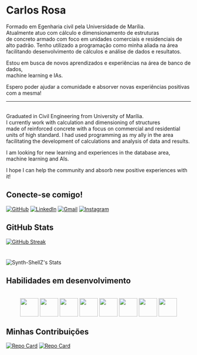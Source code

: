 
# Carlos Rosa

Formado em Egenharia civil pela Universidade de Marília. \
Atualmente atuo com cálculo e dimensionamento de estruturas \
de concreto armado com foco em unidades comerciais e residenciais de \
alto padrão. Tenho utilizado a programação como minha aliada na área \
facilitando desenvolvimento de cálculos e análise de dados e resultatos. 

Estou em busca de novos aprendizados e experiências na área de banco de dados, \
machine learning e IAs.

Espero poder ajudar a comunidade e absorver novas experiências positivas com a mesma!


----------------------------------------------------------------------------
\
Graduated in Civil Engineering from University of Marília. \
I currently work with calculation and dimensioning of structures \
made of reinforced concrete with a focus on commercial and residential \
units of high standard. I had used programming as my ally in the area \
facilitating the development of calculations and analysis of data and results.

I am looking for new learning and experiences in the database area, \
machine learning and AIs.

I hope I can help the community and absorb new positive experiences with it!


## Conecte-se comigo!

[![GitHub](https://img.shields.io/badge/GitHub-000?style=for-the-badge&logo=GitHub&logoColor=0E76A8)](https://github.com/Synth-ShellZ)
[![LinkedIn](https://img.shields.io/badge/LinkedIn-000?style=for-the-badge&logo=linkedin&logoColor=0E76A8)](www.linkedin.com/in/carlos-eduardo-rosa-6b6a5b280)
[![Gmail](https://img.shields.io/badge/Gmail-333333?style=for-the-badge&logo=gmail&logoColor=red)](mailto:crengenharia360@gmail.com)
[![Instagram](https://img.shields.io/badge/-Instagram-%23E4405F?style=for-the-badge&logo=instagram&logoColor=black)](https://www.instagram.com/eeduardorosa/)


## GitHub Stats
[![GitHub Streak](https://streak-stats.demolab.com?user=Synth-ShellZ&theme=synthwave&hide_border=true&date_format=M%20j%5B%2C%20Y%5D&mode=weekly&card_width=450)](https://git.io/streak-stats)

#
![Synth-ShellZ's Stats](https://github-readme-stats.vercel.app/api?username=Synth-ShellZ&theme=synthwave&show_icons=true&hide_border=true&count_private=true)

## Habilidades em desenvolvimento
<div style="display: inline_block" align="center"><br> 
<link rel="display: inline_block" align="center" type='text/css' href="https://cdn.jsdelivr.net/gh/devicons/devicon@latest/devicon.min.css" />
  <i class="devicon-python-plain colored"></i>
        <img align="center" height="50" widht="60" src="https://cdn.jsdelivr.net/gh/devicons/devicon@latest/icons/python/python-original.svg" />
  <i class="devicon-pandas-plain colored"></i>
        <img align="center" height="50" widht="60" src="https://cdn.jsdelivr.net/gh/devicons/devicon@latest/icons/pandas/pandas-original-wordmark.svg" />
  <i class="devicon-postgresql-plain colored"></i>
        <img align="center" height="50" widht="60" src="https://cdn.jsdelivr.net/gh/devicons/devicon@latest/icons/postgresql/postgresql-original.svg" />
  <i class="devicon-mysql-original colored"></i>
        <img align="center" height="50" widht="60" src="https://cdn.jsdelivr.net/gh/devicons/devicon@latest/icons/mysql/mysql-original-wordmark.svg" />
  <i class="devicon-flask-original colored"></i>
        <img align="center" height="50" widht="60" src="https://cdn.jsdelivr.net/gh/devicons/devicon@latest/icons/flask/flask-original.svg" />
  <i class="devicon-django-plain colored"></i>
        <img align="center" height="50" widht="60" src="https://cdn.jsdelivr.net/gh/devicons/devicon@latest/icons/django/django-plain.svg" />
  <i class="devicon-matplotlib-plain colored"></i>
        <img align="center" height="50" widht="60" src="https://cdn.jsdelivr.net/gh/devicons/devicon@latest/icons/matplotlib/matplotlib-original.svg" />
  <i class="devicon-numpy-plain colored"></i>
        <img align="center" height="50" widht="60" src="https://cdn.jsdelivr.net/gh/devicons/devicon@latest/icons/numpy/numpy-original.svg" />
</div>


## Minhas Contribuições

[![Repo Card](https://github-readme-stats.vercel.app/api/pin/?username=Synth-ShellZ&repo=dio-lab-open-source&bg_color=000&border_color=30A3DC&show_icons=true&icon_color=30A3DC&title_color=E94D5F&text_color=FFF)](https://github.com/Synth-ShellZ/dio-lab-open-source)
[![Repo Card](https://github-readme-stats.vercel.app/api/pin/?username=Synth-ShellZ&repo=ebook-Cybernetic-Python-Phantom-of-NeuroCoders-in-Machine-Learning&bg_color=000&border_color=30A3DC&show_icons=true&icon_color=30A3DC&title_color=E94D5F&text_color=FFF)](https://github.com/Synth-ShellZ/ebook-Cybernetic-Python-Phantom-of-NeuroCoders-in-Machine-Learning)
